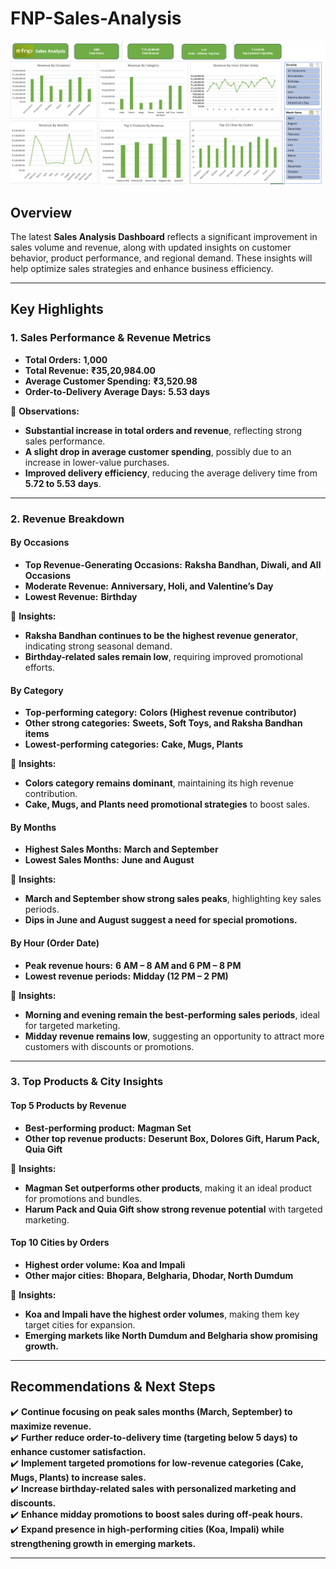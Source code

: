 # FNP-Sales-Analysis
![GitHub Logo](https://github.com/RamVemula07/FNP-Sales-Analysis/blob/main/Screenshot%20(57).png)


## **Overview**  
The latest **Sales Analysis Dashboard** reflects a significant improvement in sales volume and revenue, along with updated insights on customer behavior, product performance, and regional demand. These insights will help optimize sales strategies and enhance business efficiency.

---

## **Key Highlights**  

### **1. Sales Performance & Revenue Metrics**  
- **Total Orders:** **1,000** 
- **Total Revenue:** **₹35,20,984.00** 
- **Average Customer Spending:** **₹3,520.98** 
- **Order-to-Delivery Average Days:** **5.53 days**  

📌 **Observations:**  
- **Substantial increase in total orders and revenue**, reflecting strong sales performance.  
- **A slight drop in average customer spending**, possibly due to an increase in lower-value purchases.  
- **Improved delivery efficiency**, reducing the average delivery time from **5.72 to 5.53 days**.  

---

### **2. Revenue Breakdown**  

#### **By Occasions**  
- **Top Revenue-Generating Occasions:** **Raksha Bandhan, Diwali, and All Occasions**  
- **Moderate Revenue:** **Anniversary, Holi, and Valentine’s Day**  
- **Lowest Revenue:** **Birthday**  

📌 **Insights:**  
- **Raksha Bandhan continues to be the highest revenue generator**, indicating strong seasonal demand.  
- **Birthday-related sales remain low**, requiring improved promotional efforts.  

#### **By Category**  
- **Top-performing category:** **Colors (Highest revenue contributor)**  
- **Other strong categories:** **Sweets, Soft Toys, and Raksha Bandhan items**  
- **Lowest-performing categories:** **Cake, Mugs, Plants**  

📌 **Insights:**  
- **Colors category remains dominant**, maintaining its high revenue contribution.  
- **Cake, Mugs, and Plants need promotional strategies** to boost sales.  

#### **By Months**  
- **Highest Sales Months:** **March and September**  
- **Lowest Sales Months:** **June and August**  

📌 **Insights:**  
- **March and September show strong sales peaks**, highlighting key sales periods.  
- **Dips in June and August suggest a need for special promotions.**  

#### **By Hour (Order Date)**  
- **Peak revenue hours:** **6 AM – 8 AM and 6 PM – 8 PM**  
- **Lowest revenue periods:** **Midday (12 PM – 2 PM)**  

📌 **Insights:**  
- **Morning and evening remain the best-performing sales periods**, ideal for targeted marketing.  
- **Midday revenue remains low**, suggesting an opportunity to attract more customers with discounts or promotions.  

---

### **3. Top Products & City Insights**  

#### **Top 5 Products by Revenue**  
- **Best-performing product:** **Magman Set**  
- **Other top revenue products:** **Deserunt Box, Dolores Gift, Harum Pack, Quia Gift**  

📌 **Insights:**  
- **Magman Set outperforms other products**, making it an ideal product for promotions and bundles.  
- **Harum Pack and Quia Gift show strong revenue potential** with targeted marketing.  

#### **Top 10 Cities by Orders**  
- **Highest order volume:** **Koa and Impali**  
- **Other major cities:** **Bhopara, Belgharia, Dhodar, North Dumdum**  

📌 **Insights:**  
- **Koa and Impali have the highest order volumes**, making them key target cities for expansion.  
- **Emerging markets like North Dumdum and Belgharia show promising growth.**  

---

## **Recommendations & Next Steps**  

✔️ **Continue focusing on peak sales months (March, September) to maximize revenue.**  
✔️ **Further reduce order-to-delivery time (targeting below 5 days) to enhance customer satisfaction.**  
✔️ **Implement targeted promotions for low-revenue categories (Cake, Mugs, Plants) to increase sales.**  
✔️ **Increase birthday-related sales with personalized marketing and discounts.**  
✔️ **Enhance midday promotions to boost sales during off-peak hours.**  
✔️ **Expand presence in high-performing cities (Koa, Impali) while strengthening growth in emerging markets.**  

---
